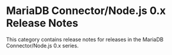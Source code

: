 # MariaDB Connector/Node.js 0.x Release Notes

This category contains release notes for releases in the MariaDB Connector/Node.js 0.x series.
